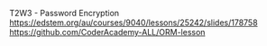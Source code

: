 T2W3 - Password Encryption
https://edstem.org/au/courses/9040/lessons/25242/slides/178758
https://github.com/CoderAcademy-ALL/ORM-lesson